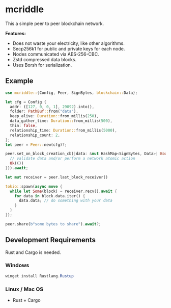 # mcriddle

This a simple peer to peer blockchain network.

**Features:**
+ Does not waste your electricity, like other algorithms.
+ Secp256k1 for public and private keys for each node.
+ Nodes communicated via AES-256-CBC.
+ Zstd compressed data blocks.
+ Uses Borsh for serialization.

## Example

```rust
use mcriddle::{Config, Peer, SignBytes, blockchain::Data};

let cfg = Config {
  addr: ([127, 0, 0, 1], 29092).into(),
  folder: PathBuf::from("data"),
  keep_alive: Duration::from_millis(250),
  data_gather_time: Duration::from_millis(500),
  thin: false,
  relationship_time: Duration::from_millis(5000),
  relationship_count: 2,
};
let peer = Peer::new(cfg)?;

peer.set_on_block_creation_cb(|data: &mut HashMap<SignBytes, Data>| Box::pin(async {
  // validate data and/or perform a network atomic action
  Ok(())
})).await;

let mut receiver = peer.last_block_receiver()

tokio::spawn(async move {
  while let Some(block) = receiver.recv().await {
    for data in block.data.iter() {
      data.data; // do something with your data
    }    
  }
});

peer.share(b"some bytes to share").await?;
```

## Development Requirements

Rust and Cargo is needed.

### Windows

```powershell
winget install Rustlang.Rustup
```

### Linux / Mac OS

+ Rust + Cargo

